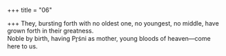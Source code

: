 +++
title = "06"

+++
They, bursting forth with no oldest one, no youngest, no middle, have  grown forth in their greatness.  
Noble by birth, having Pr̥śni as mother, young bloods of heaven—come  here to us.  